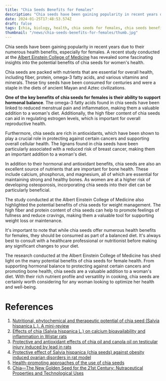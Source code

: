 ```yaml
---
title: "Chia Seeds Benefits for Females"
description: "Chia seeds have been gaining popularity in recent years due to their numerous health benefits, especially for females. A recent study conducted at the Albert Einstein College of Medicine has revealed some fascinating insights into the potential benefits of chia seeds for women's health."
date: 2024-01-25T17:48:53.574Z
draft: false
tags: [chia, biology, health, chia seeds for females, chia seeds benefits for females, reduced menstrual pain, estrogen levels, bone health,osteoporosis, weight management, ]
thumbnail: "/news/chia-seeds-benefits-for-females/thumb.jpg"
---
```


Chia seeds have been gaining popularity in recent years due to their numerous health benefits, especially for females. A recent study conducted at the [Albert Einstein College of Medicine](https://einsteinmed.edu/) has revealed some fascinating insights into the potential benefits of chia seeds for women's health.

Chia seeds are packed with nutrients that are essential for overall health, including fiber, protein, omega-3 fatty acids, and various vitamins and minerals. These tiny seeds have been consumed for centuries and were a staple in the diets of ancient Mayan and Aztec civilizations.

**One of the key benefits of chia seeds for females is their ability to support hormonal balance**. The omega-3 fatty acids found in chia seeds have been linked to reduced menstrual pain and inflammation, making them a valuable addition to a woman's diet. Additionally, the high fiber content of chia seeds can aid in regulating estrogen levels, which is important for overall reproductive health.

Furthermore, chia seeds are rich in antioxidants, which have been shown to play a crucial role in protecting against certain cancers and supporting overall cellular health. The lignans found in chia seeds have been particularly associated with a reduced risk of breast cancer, making them an important addition to a woman's diet.

In addition to their hormonal and antioxidant benefits, chia seeds are also an excellent source of nutrients that are important for bone health. These include calcium, phosphorus, and magnesium, all of which are essential for maintaining strong and healthy bones. As women are at a higher risk of developing osteoporosis, incorporating chia seeds into their diet can be particularly beneficial.

The study conducted at the Albert Einstein College of Medicine also highlighted the potential benefits of chia seeds for weight management. The high fiber and protein content of chia seeds can help to promote feelings of fullness and reduce cravings, making them a valuable tool for supporting weight loss or maintenance.

It's important to note that while chia seeds offer numerous health benefits for females, they should be consumed as part of a balanced diet. It's always best to consult with a healthcare professional or nutritionist before making any significant changes to your diet.

The research conducted at the Albert Einstein College of Medicine has shed light on the many potential benefits of chia seeds for female health. From supporting hormonal balance to protecting against certain cancers and promoting bone health, chia seeds are a valuable addition to a woman's diet. With their rich nutrient profile and versatility in cooking, chia seeds are certainly worth considering for any woman looking to optimize her health and well-being.

# References

1. [Nutritional, phytochemical and therapeutic potential of chia seed (Salvia hispanica L.). A mini-review](https://doi.org/10.1016/j.fhfh.2021.100010)
2. [Effects of chia (Salvia hispanica L.) on calcium bioavailability and inflammation in Wistar rats](https://doi.org/10.1016/j.foodres.2018.08.078)
3. [Protective and antioxidant effects of chia oil and canola oil on testicular injury induced by lead in rats](https://doi.org/10.1016/j.jksus.2023.102894)
4. [Protective effect of Salvia hispanica (chia seeds) against obesity induced ovarian disorders in rat model](https://doi.org/10.1016/j.tice.2023.102156)
5. [Health-promoting approaches of the use of chia seeds](https://doi.org/10.1016/j.jff.2023.105480)
6. [Chia—The New Golden Seed for the 21st Century: Nutraceutical Properties and Technological Uses](https://doi.org/10.1016/B978-0-323-91652-3.00005-8)
